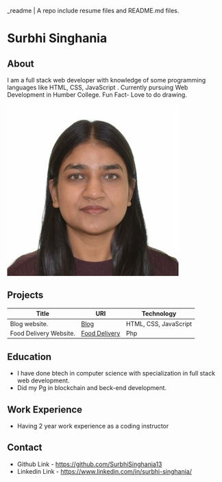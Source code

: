 
_readme  |  A repo include resume files and README.md files.
# Surbhi Singhania

##  About
I am a full stack web developer with knowledge of some programming languages like HTML, CSS, JavaScript . Currently pursuing Web Development in Humber College. Fun Fact- Love to do drawing.

![My image](_readme/SURBHI.jpg)


## Projects
 |Title|URl|Technology|
 |-----|---|----------|
 |Blog website.|[Blog](https://github.com/SurbhiSinghania13/stage-6-archery)|HTML, CSS, JavaScript|
 |Food Delivery Website.|[Food Delivery](https://github.com/SurbhiSinghania13/stage-6-archery)|Php|

## Education 
 - I have done btech in computer science with specialization in full stack web development.   
 - Did my Pg in blockchain and beck-end development.

## Work Experience
 - Having 2 year work experience as a coding instructor 

## Contact
 - Github Link - https://github.com/SurbhiSinghania13  
 - Linkedin Link - https://www.linkedin.com/in/surbhi-singhania/
